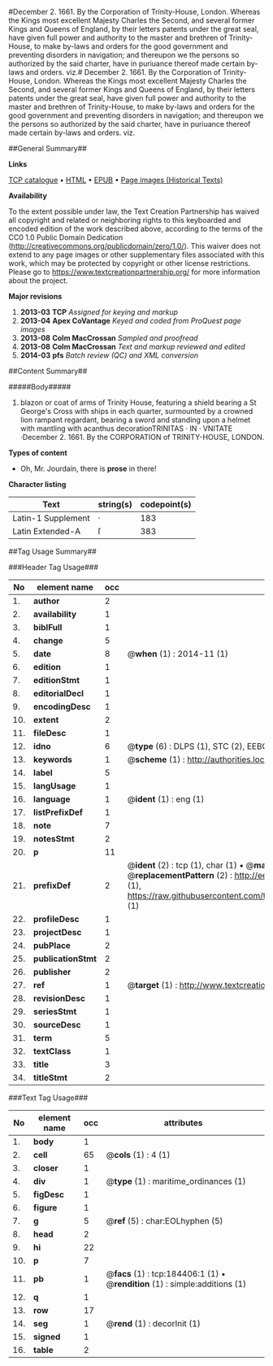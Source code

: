 #December 2. 1661. By the Corporation of Trinity-House, London. Whereas the Kings most excellent Majesty Charles the Second, and several former Kings and Queens of England, by their letters patents under the great seal, have given full power and authority to the master and brethren of Trinity-House, to make by-laws and orders for the good government and preventing disorders in navigation; and thereupon we the persons so authorized by the said charter, have in puriuance thereof made certain by-laws and orders. viz.#
December 2. 1661. By the Corporation of Trinity-House, London. Whereas the Kings most excellent Majesty Charles the Second, and several former Kings and Queens of England, by their letters patents under the great seal, have given full power and authority to the master and brethren of Trinity-House, to make by-laws and orders for the good government and preventing disorders in navigation; and thereupon we the persons so authorized by the said charter, have in puriuance thereof made certain by-laws and orders. viz.

##General Summary##

**Links**

[TCP catalogue](http://www.ota.ox.ac.uk/tcp/)  • 
[HTML](http://tei.it.ox.ac.uk/tcp/Texts-HTML/free/B08/B08605.html)  • 
[EPUB](http://tei.it.ox.ac.uk/tcp/Texts-EPUB/free/B08/B08605.epub) • 
[Page images (Historical Texts)](https://historicaltexts.jisc.ac.uk/eebo-64551016e)

**Availability**

To the extent possible under law, the Text Creation Partnership has waived all copyright and related or neighboring rights to this keyboarded and encoded edition of the work described above, according to the terms of the CC0 1.0 Public Domain Dedication (http://creativecommons.org/publicdomain/zero/1.0/). This waiver does not extend to any page images or other supplementary files associated with this work, which may be protected by copyright or other license restrictions. Please go to https://www.textcreationpartnership.org/ for more information about the project.

**Major revisions**

1. __2013-03__ __TCP__ *Assigned for keying and markup*
1. __2013-04__ __Apex CoVantage__ *Keyed and coded from ProQuest page images*
1. __2013-08__ __Colm MacCrossan__ *Sampled and proofread*
1. __2013-08__ __Colm MacCrossan__ *Text and markup reviewed and edited*
1. __2014-03__ __pfs__ *Batch review (QC) and XML conversion*

##Content Summary##

#####Body#####

1. blazon or coat of arms of Trinity House, featuring a shield bearing a St George's Cross with ships in each quarter, surmounted by a crowned lion rampant regardant, bearing a sword and standing upon a helmet with mantling with acanthus decorationTRINITAS · IN · VNITATE ·December 2. 1661. By the CORPORATION of TRINITY-HOUSE, LONDON.

**Types of content**

  * Oh, Mr. Jourdain, there is **prose** in there!

**Character listing**


|Text|string(s)|codepoint(s)|
|---|---|---|
|Latin-1 Supplement|·|183|
|Latin Extended-A|ſ|383|

##Tag Usage Summary##

###Header Tag Usage###

|No|element name|occ|attributes|
|---|---|---|---|
|1.|__author__|2||
|2.|__availability__|1||
|3.|__biblFull__|1||
|4.|__change__|5||
|5.|__date__|8| @__when__ (1) : 2014-11 (1)|
|6.|__edition__|1||
|7.|__editionStmt__|1||
|8.|__editorialDecl__|1||
|9.|__encodingDesc__|1||
|10.|__extent__|2||
|11.|__fileDesc__|1||
|12.|__idno__|6| @__type__ (6) : DLPS (1), STC (2), EEBO-CITATION (1), OCLC (1), VID (1)|
|13.|__keywords__|1| @__scheme__ (1) : http://authorities.loc.gov/ (1)|
|14.|__label__|5||
|15.|__langUsage__|1||
|16.|__language__|1| @__ident__ (1) : eng (1)|
|17.|__listPrefixDef__|1||
|18.|__note__|7||
|19.|__notesStmt__|2||
|20.|__p__|11||
|21.|__prefixDef__|2| @__ident__ (2) : tcp (1), char (1)  •  @__matchPattern__ (2) : ([0-9\-]+):([0-9IVX]+) (1), (.+) (1)  •  @__replacementPattern__ (2) : http://eebo.chadwyck.com/downloadtiff?vid=$1&page=$2 (1), https://raw.githubusercontent.com/textcreationpartnership/Texts/master/tcpchars.xml#$1 (1)|
|22.|__profileDesc__|1||
|23.|__projectDesc__|1||
|24.|__pubPlace__|2||
|25.|__publicationStmt__|2||
|26.|__publisher__|2||
|27.|__ref__|1| @__target__ (1) : http://www.textcreationpartnership.org/docs/. (1)|
|28.|__revisionDesc__|1||
|29.|__seriesStmt__|1||
|30.|__sourceDesc__|1||
|31.|__term__|5||
|32.|__textClass__|1||
|33.|__title__|3||
|34.|__titleStmt__|2||


###Text Tag Usage###

|No|element name|occ|attributes|
|---|---|---|---|
|1.|__body__|1||
|2.|__cell__|65| @__cols__ (1) : 4 (1)|
|3.|__closer__|1||
|4.|__div__|1| @__type__ (1) : maritime_ordinances (1)|
|5.|__figDesc__|1||
|6.|__figure__|1||
|7.|__g__|5| @__ref__ (5) : char:EOLhyphen (5)|
|8.|__head__|2||
|9.|__hi__|22||
|10.|__p__|7||
|11.|__pb__|1| @__facs__ (1) : tcp:184406:1 (1)  •  @__rendition__ (1) : simple:additions (1)|
|12.|__q__|1||
|13.|__row__|17||
|14.|__seg__|1| @__rend__ (1) : decorInit (1)|
|15.|__signed__|1||
|16.|__table__|2||
